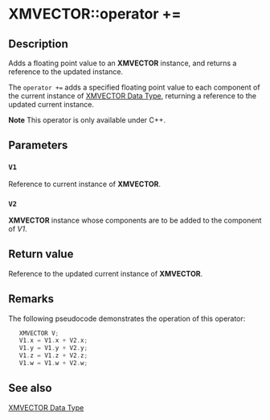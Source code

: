 # XMVECTOR::operator +=

## Description

Adds a floating point value to an **XMVECTOR** instance, and returns a reference to the updated instance.

The `operator +=` adds a specified floating point value to each component of the current instance of [XMVECTOR Data Type](https://learn.microsoft.com/windows/desktop/dxmath/xmvector-data-type), returning a reference to the updated current instance.

**Note** This operator is only available under C++.

## Parameters

### `V1`

Reference to current instance of **XMVECTOR**.

### `V2`

**XMVECTOR** instance whose components are to be added to the component of *V1*.

## Return value

Reference to the updated current instance of **XMVECTOR**.

## Remarks

The following pseudocode demonstrates the operation of this operator:

```cpp
   XMVECTOR V;
   V1.x = V1.x + V2.x;
   V1.y = V1.y + V2.y;
   V1.z = V1.z + V2.z;
   V1.w = V1.w + V2.w;
```

## See also

[XMVECTOR Data Type](https://learn.microsoft.com/windows/desktop/dxmath/xmvector-data-type)